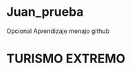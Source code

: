 # Juan_prueba
Opcional
Aprendizaje menajo github
<html>
    <head>
        <mate charest="utf-8" />
        <title>TURISMO EXTREMO</title>
    </head>
    <body>
        <h1> TURISMO EXTREMO </h1>
    </body>
</html>
